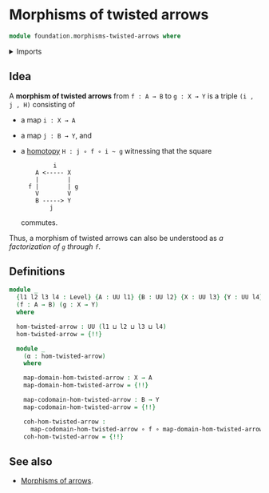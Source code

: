# Morphisms of twisted arrows

```agda
module foundation.morphisms-twisted-arrows where
```

<details><summary>Imports</summary>

```agda
open import foundation.dependent-pair-types
open import foundation.universe-levels

open import foundation-core.function-types
open import foundation-core.homotopies
```

</details>

## Idea

A **morphism of twisted arrows** from `f : A → B` to `g : X → Y` is a triple
`(i , j , H)` consisting of

- a map `i : X → A`
- a map `j : B → Y`, and
- a [homotopy](foundation-core.homotopies.md) `H : j ∘ f ∘ i ~ g` witnessing
  that the square

  ```text
           i
      A <----- X
      |        |
    f |        | g
      V        V
      B -----> Y
          j
  ```

  commutes.

Thus, a morphism of twisted arrows can also be understood as _a factorization of
`g` through `f`_.

## Definitions

```agda
module _
  {l1 l2 l3 l4 : Level} {A : UU l1} {B : UU l2} {X : UU l3} {Y : UU l4}
  (f : A → B) (g : X → Y)
  where

  hom-twisted-arrow : UU (l1 ⊔ l2 ⊔ l3 ⊔ l4)
  hom-twisted-arrow = {!!}

  module _
    (α : hom-twisted-arrow)
    where

    map-domain-hom-twisted-arrow : X → A
    map-domain-hom-twisted-arrow = {!!}

    map-codomain-hom-twisted-arrow : B → Y
    map-codomain-hom-twisted-arrow = {!!}

    coh-hom-twisted-arrow :
      map-codomain-hom-twisted-arrow ∘ f ∘ map-domain-hom-twisted-arrow ~ g
    coh-hom-twisted-arrow = {!!}
```

## See also

- [Morphisms of arrows](foundation.morphisms-arrows.md).
